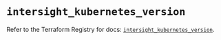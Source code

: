 # `intersight_kubernetes_version`

Refer to the Terraform Registry for docs: [`intersight_kubernetes_version`](https://registry.terraform.io/providers/ciscodevnet/intersight/1.0.71/docs/resources/kubernetes_version).
